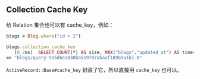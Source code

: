 ## Collection Cache Key

给 Relation 集合也可以有 cache_key，例如：

```ruby
blogs = Blog.where("id > 2")

blogs.collection_cache_key
   (0.2ms)  SELECT COUNT(*) AS size, MAX("blogs"."updated_at") AS timestamp FROM "blogs" WHERE (id > 2)
=> "blogs/query-9a5d6ea830ba519707a5aaf189b9a1b1-0"
```

`ActiveRecord::Base#cache_key` 封装了它，所以直接用 `cache_key` 也可以。
